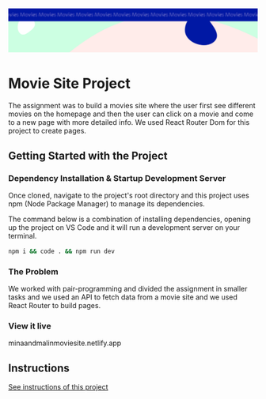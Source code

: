 <h1 align="center">
  <a href="">
    <img src="/src/assets/movies.svg" alt="Project Banner Image">
  </a>
</h1>

# Movie Site Project

The assignment was to build a movies site where the user first see different movies on the homepage and then the user can click on a movie and come to a new page with more detailed info. We used React Router Dom for this project to create pages. 

## Getting Started with the Project

### Dependency Installation & Startup Development Server

Once cloned, navigate to the project's root directory and this project uses npm (Node Package Manager) to manage its dependencies.

The command below is a combination of installing dependencies, opening up the project on VS Code and it will run a development server on your terminal.

```bash
npm i && code . && npm run dev
```

### The Problem

We worked with pair-programming and divided the assignment in smaller tasks and we used an API to fetch data from a movie site and we used React Router to build pages. 

### View it live

minaandmalinmoviesite.netlify.app

## Instructions

<a href="instructions.md">
   See instructions of this project
  </a>

